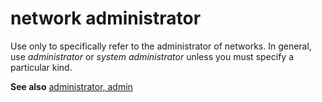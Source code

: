 # network administrator

Use only to specifically refer to the administrator of networks. In general, use *administrator* or *system administrator* unless you must specify a particular kind.

**See also** [administrator, admin](/style-guide/a-z-word-list-term-collections/a/administrator-admin)
